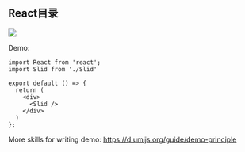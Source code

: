 ## React目录

![](http://image-aituring.test.upcdn.net/dhx.gif)

Demo:

```tsx
import React from 'react';
import Slid from './Slid'

export default () => {
  return (
    <div>
      <Slid />
    </div>
  )
};
```

More skills for writing demo: https://d.umijs.org/guide/demo-principle
